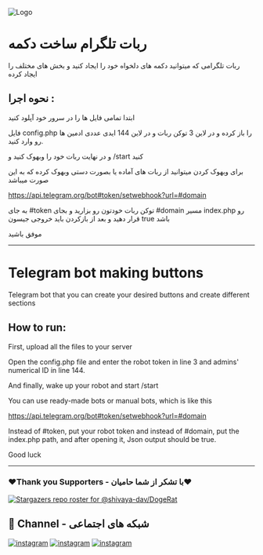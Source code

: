 ![Logo](https://amozeshfarsi.ir/wp-content/uploads/edd/2018/09/telegram-bot.jpg)

# ربات تلگرام ساخت دکمه

ربات تلگرامی که میتوانید دکمه های دلخواه خود را ایجاد کنید و بخش های مختلف را ایجاد کرده 

## نحوه اجرا : 

ابتدا تمامی فایل ها را در سرور خود آپلود کنید 

فایل config.php را باز کرده و در لاین 3 توکن ربات و در لاین 144 ایدی عددی ادمین ها رو وارد کنید. 

و در نهایت ربات خود را وبهوک کنید و /start کنید

برای وبهوک کردن میتوانید از ربات های آماده یا بصورت دستی وبهوک کرده که به این صورت میباشد

https://api.telegram.org/bot#token/setwebhook?url=#domain

به جای #token توکن ربات خودتون رو بزارید و بجای #domain مسیر index.php رو قرار دهید و بعد از بازکردن باید خروجی جیسون true باشد 

موفق باشید

-------------------------------------------------------------------------

# Telegram bot making buttons

Telegram bot that you can create your desired buttons and create different sections

## How to run:

First, upload all the files to your server

Open the config.php file and enter the robot token in line 3 and admins' numerical ID in line 144.

And finally, wake up your robot and start /start

You can use ready-made bots or manual bots, which is like this

https://api.telegram.org/bot#token/setwebhook?url=#domain

Instead of #token, put your robot token and instead of #domain, put the index.php path, and after opening it, Json output should be true.

Good luck

-------------------------------------------------------------------------

### ❤️Thank you Supporters - با تشکر از شما حامیان❤️
[![Stargazers repo roster for @shivaya-dav/DogeRat](https://reporoster.com/stars/dark/malbo-dev/shortLink)](https://github.com/malbo-dev/shortLink/stargazers)

## 🔗 Channel - شبکه های اجتماعی
[![instagram](https://img.shields.io/badge/Channel-Telegram-blue)](https://t.me/Malbo_Dev)
[![instagram](https://img.shields.io/badge/Channel-Youtube-red)](https://www.youtube.com/channel/UCRXB3lWiZHPwfgcXMjfUzYA)
[![instagram](https://img.shields.io/badge/Channel-Instagram-pink)](https://instagram.com/malbo.dev)
